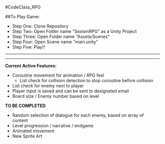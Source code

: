 #CodeClass_RPG

##To Play Game:
- Step One: Clone Repository 
- Step Two: Open Folder name "SexismRPG" as a Unity Project 
- Step Three: Open Folder name "Assets/Scenes"  
- Step Four: Open Scene name "main.unity" 
- Step Five: Play!! 

***

***

**Current Active Features:**
- Coroutine movement for animation / RPG feel
	- List check for collision detection to stop coroutine before collision
- List check for enemy next to player
- Player input is saved and can be sent to designated email
- Board size / Enemy number based on level 

**TO BE COMPLETED**
- Random selection of dialogue for each enemy, based on array of content
- Level progression / narrative / endgame
- Animated movement
- New Sprite Art